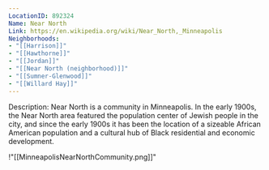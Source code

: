 ```yaml
---
LocationID: 892324
Name: Near North
Link: https://en.wikipedia.org/wiki/Near_North,_Minneapolis 
Neighborhoods: 
- "[[Harrison]]"
- "[[Hawthorne]]"
- "[[Jordan]]"
- "[[Near North (neighborhood)]]"
- "[[Sumner-Glenwood]]"
- "[[Willard Hay]]"
---
```


Description:
Near North is a community in Minneapolis. In the early 1900s, the Near North area featured the population center of Jewish people in the city, and since the early 1900s it has been the location of a sizeable African American population and a cultural hub of Black residential and economic development.

!"[[MinneapolisNearNorthCommunity.png]]"